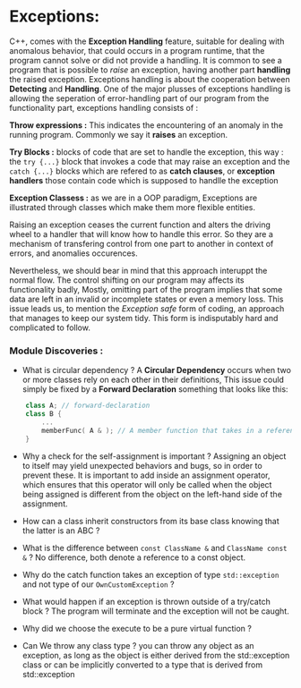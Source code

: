 # Exceptions:
C++, comes with the **Exception Handling** feature, suitable for dealing with anomalous behavior, that could occurs in a program runtime, that the program cannot solve or did not provide a handling. It is common to see a program that is possible to *raise* an exception, having another part **handling** the raised exception. 
Exceptions handling is about the cooperation between **Detecting** and **Handling**. One of the major plusses of exceptions handling is allowing the seperation of error-handling part of our program from the functionality part, exceptions handling consists of :

**Throw expressions :** This indicates the encountering of an anomaly in the running program. Commonly we say it **raises** an exception.

**Try Blocks :** blocks of code that are set to handle the exception, this way : the `try {...}` block that invokes a code that may raise an exception and the  `catch {...}` blocks which are refered to as **catch clauses**, or **exception handlers** those contain code which is supposed to handlle the exception

**Exception Classess :** as we are in a OOP paradigm, Exceptions are illustrated through classes which make them more flexible entities.

Raising an exception ceases the current function and alters the driving wheel to a handler that will know how to handle this error. So they are a mechanism of transfering control from one part to another in context of errors, and anomalies occurences. 

Nevertheless, we should bear in mind that this approach interuppt the normal flow. The control shifting on our program may affects its functionality badly, Mostly, omitting part of the
program implies that some data are left in an invalid or incomplete states or even a memory loss. This issue leads us, to mention the *Exception safe* form of coding, an approach that manages to keep our system tidy. This form is indisputably hard and complicated to follow.

### Module Discoveries :
* What is circular dependency ? 
A **Circular Dependency** occurs when two or more classes rely on each other in their definitions, This issue could simply be fixed by a **Forward Declaration** something that looks like this:
```cpp
	class A; // forward-declaration
	class B {
		...
		memberFunc( A & ); // A member function that takes in a reference to class A
	}
```

* Why a check for the self-assignment is important ?
Assigning an object to itself may yield unexpected behaviors and bugs, so in order to prevent these. It is important to add inside an assignment operator, which ensures that this operator will only be called when the object being assigned is different from the object on the left-hand side of the assignment.


* How can a class inherit constructors from its base class knowing that the latter is an ABC ?

* What is the difference between `const ClassName &` and `ClassName const &` ?
No difference, both denote a reference to a const object.

* Why do the catch function takes an exception of type `std::exception` and not type of our `OwnCustomException` ?

* What would happen if an exception is thrown outside of a try/catch block ?
The program will terminate and the exception will not be caught.
* Why did we choose the execute to be a pure virtual function ?

* Can We throw any class type ?
you can throw any object as an exception, as long as the object is either derived from the std::exception class or can be implicitly converted to a type that is derived from std::exception